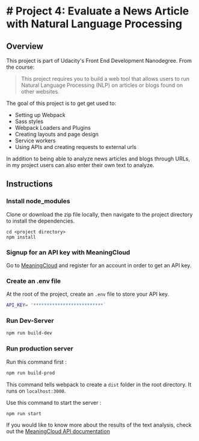 # # Project 4: Evaluate a News Article with Natural Language Processing 

## Overview

This project is part of Udacity's Front End Development Nanodegree. From the course:

> This project requires you to build a web tool that allows users to run Natural Language Processing (NLP) on articles or blogs found on other websites. 

The goal of this project is to get get used to:
- Setting up Webpack
- Sass styles
- Webpack Loaders and Plugins
- Creating layouts and page design
- Service workers
- Using APIs and creating requests to external urls

In addition to being able to analyze news articles and blogs through URLs, in my project users can also enter their own text to analyze. 

## Instructions

### Install node_modules
Clone or download the zip file locally, then navigate to the project directory to install the dependencies.

```
cd <project directory>
npm install
```

### Signup for an API key with MeaningCloud
Go to [MeaningCloud](https://www.meaningcloud.com/developer/) and register for an account in order to get an API key.

### Create an .env file

At the root of the project, create an ```.env``` file to store your API key.

```bash
API_KEY= '**************************`
```

### Run Dev-Server

```bash
npm run build-dev
```

### Run production server 

Run this command first : 

```bash
npm run build-prod
```

This command tells webpack to create a `dist` folder in the root directory. It runs on `localhost:3000`.

Use this command to start the server : 

```bash
npm run start
```

If you would like to know more about the results of the text analysis, check out the [MeaningCloud API documentation](https://www.meaningcloud.com/developer/sentiment-analysis/doc/2.1/response)